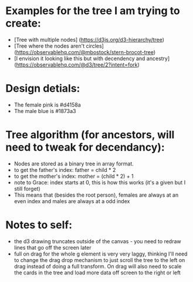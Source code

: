 # Examples for the tree I am trying to create:
  - [Tree with multiple nodes] (https://d3js.org/d3-hierarchy/tree)
  - [Tree where the nodes aren't circles] (https://observablehq.com/@mbostock/stern-brocot-tree)
  - [I envision it looking like this but with decendency and ancestry] (https://observablehq.com/@d3/tree/2?intent=fork)

# Design detials:
- The female pink is #d4158a
- The male blue is #1873a3

# Tree algorithm (for ancestors, will need to tweak for decendancy):
- Nodes are stored as a binary tree in array format.
- to get the father's index: father = child * 2
- to get the mother's index: mother = (child * 2) + 1
- note to Grace: index starts at 0, this is how this works (it's a given but I still forget)
- This means that (besides the root person), females are always at an even index and males are always at a odd index

# Notes to self:
- the d3 drawing truncates outside of the canvas - you need to redraw lines that go off the screen later
- full on drag for the whole g element is very very laggy, thinking I'll need to change the drag drop mechanism to just scroll the tree to the left on drag instead of doing a full transform. On drag will also need to scale the cards in the tree and load more data off screen to the right or left
